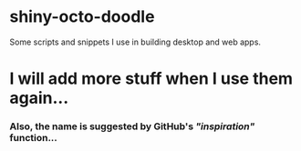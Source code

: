 # shiny-octo-doodle
Some scripts and snippets I use in building desktop and web apps.
# I will add more stuff when I use them again...

### Also, the name is suggested by GitHub's _"inspiration"_ function... 